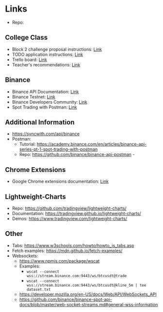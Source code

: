# Links
- Repo: 
## College Class
- Block 2 challenge proposal instructions: [Link](https://byui.instructure.com/courses/160562/assignments/7228245?module_item_id=20163546)
- TODO application instructions: [Link](https://byui-cit.github.io/cit261/resources/todo.html)
- Trello board: [Link](https://trello.com/b/94QLblUO/todo-project)
- Teacher's recommendations: [Link](docs/teachers.md)

## Binance
- Binance API Documentation: [Link](https://binance-docs.github.io/apidocs/spot/en/#introduction)
- Binance Testnet: [Link](https://testnet.binance.vision/)
- Binance Developers Community: [Link](https://dev.binance.vision/#)
- Spot Trading with Postman: [Link](https://academy.binance.com/en/articles/binance-api-series-pt-1-spot-trading-with-postman)

## Additional Information
- https://syncwith.com/api/binance 
- Postman:
  - Tutorial: https://academy.binance.com/en/articles/binance-api-series-pt-1-spot-trading-with-postman
  - Repo: https://github.com/binance/binance-api-postman  - 

## Chrome Extensions
- Google Chrome extensions documentation: [Link](https://developer.chrome.com/docs/extensions/mv3/getstarted/)

## Lightweight-Charts
- Repo: https://github.com/tradingview/lightweight-charts/
- Documentation: https://tradingview.github.io/lightweight-charts/ 
- Demos: https://www.tradingview.com/lightweight-charts/
## Other
- Tabs: https://www.w3schools.com/howto/howto_js_tabs.asp
- Fetch examples: https://mdn.github.io/fetch-examples/
- Websockets: 
  - https://www.npmjs.com/package/wscat
  - Examples:
    - `wscat --connect wss://stream.binance.com:9443/ws/btcusdt@trade`
    - `wscat --connect wss://stream.binance.com:9443/ws/btcusdt@kline_5m | tee dataset.txt`
  - https://developer.mozilla.org/en-US/docs/Web/API/WebSockets_API
  - https://github.com/binance/binance-spot-api-docs/blob/master/web-socket-streams.md#general-wss-information